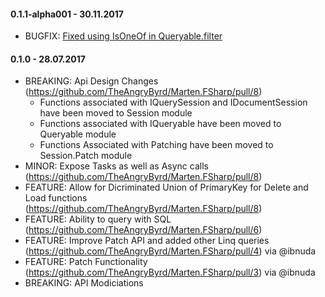 #### 0.1.1-alpha001 - 30.11.2017
* BUGFIX: [Fixed using IsOneOf in Queryable.filter](https://github.com/TheAngryByrd/Marten.FSharp/pull/12)

#### 0.1.0 - 28.07.2017
* BREAKING: Api Design Changes (https://github.com/TheAngryByrd/Marten.FSharp/pull/8)
  * Functions associated with IQuerySession and IDocumentSession have been moved to Session module
  * Functions associated with IQueryable have been moved to Queryable module
  * Functions Associated with Patching have been moved to Session.Patch module
* MINOR: Expose Tasks as well as Async calls (https://github.com/TheAngryByrd/Marten.FSharp/pull/8)
* FEATURE: Allow for Dicriminated Union of PrimaryKey for Delete and Load functions (https://github.com/TheAngryByrd/Marten.FSharp/pull/8)
* FEATURE:  Ability to query with SQL (https://github.com/TheAngryByrd/Marten.FSharp/pull/6)
* FEATURE:  Improve Patch API and added other Linq queries (https://github.com/TheAngryByrd/Marten.FSharp/pull/4) via @ibnuda
* FEATURE:  Patch Functionality (https://github.com/TheAngryByrd/Marten.FSharp/pull/3) via @ibnuda 
* BREAKING: API Modiciations
